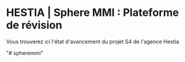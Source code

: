 HESTIA | Sphere MMI : Plateforme de révision 
========================

Vous trouverez ici l'état d'avancement du projet S4 de l'agence Hestia


"# spheremmi" 
